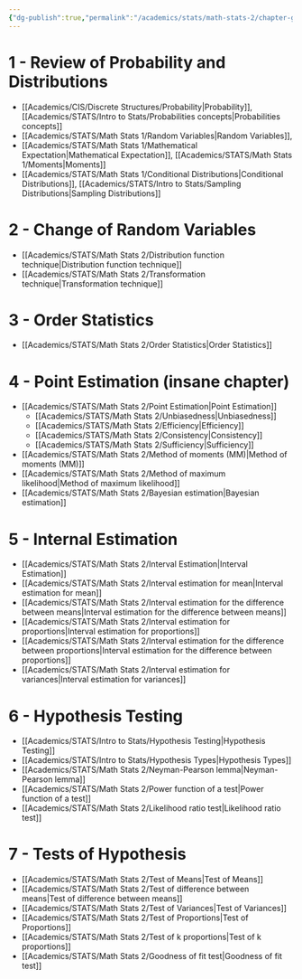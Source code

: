 ```yaml
---
{"dg-publish":true,"permalink":"/academics/stats/math-stats-2/chapter-guide/","created":"2025-07-08T10:36:37.655-04:00","updated":"2025-07-08T11:01:39.675-04:00"}
---
```


# 1 - Review of Probability and Distributions
- [[Academics/CIS/Discrete Structures/Probability\|Probability]], [[Academics/STATS/Intro to Stats/Probabilities concepts\|Probabilities concepts]]
- [[Academics/STATS/Math Stats 1/Random Variables\|Random Variables]], 
- [[Academics/STATS/Math Stats 1/Mathematical Expectation\|Mathematical Expectation]], [[Academics/STATS/Math Stats 1/Moments\|Moments]]
- [[Academics/STATS/Math Stats 1/Conditional Distributions\|Conditional Distributions]], [[Academics/STATS/Intro to Stats/Sampling Distributions\|Sampling Distributions]]

# 2 - Change of Random Variables
- [[Academics/STATS/Math Stats 2/Distribution function technique\|Distribution function technique]]
- [[Academics/STATS/Math Stats 2/Transformation technique\|Transformation technique]]

# 3 - Order Statistics
- [[Academics/STATS/Math Stats 2/Order Statistics\|Order Statistics]]

# 4 - Point Estimation (insane chapter)
- [[Academics/STATS/Math Stats 2/Point Estimation\|Point Estimation]]
	- [[Academics/STATS/Math Stats 2/Unbiasedness\|Unbiasedness]]
	- [[Academics/STATS/Math Stats 2/Efficiency\|Efficiency]]
	- [[Academics/STATS/Math Stats 2/Consistency\|Consistency]]
	- [[Academics/STATS/Math Stats 2/Sufficiency\|Sufficiency]]
- [[Academics/STATS/Math Stats 2/Method of moments (MM)\|Method of moments (MM)]]
- [[Academics/STATS/Math Stats 2/Method of maximum likelihood\|Method of maximum likelihood]]
- [[Academics/STATS/Math Stats 2/Bayesian estimation\|Bayesian estimation]]

# 5 - Internal Estimation
- [[Academics/STATS/Math Stats 2/Interval Estimation\|Interval Estimation]]
- [[Academics/STATS/Math Stats 2/Interval estimation for mean\|Interval estimation for mean]]
- [[Academics/STATS/Math Stats 2/Interval estimation for the difference between means\|Interval estimation for the difference between means]]
- [[Academics/STATS/Math Stats 2/Interval estimation for proportions\|Interval estimation for proportions]]
- [[Academics/STATS/Math Stats 2/Interval estimation for the difference between proportions\|Interval estimation for the difference between proportions]]
- [[Academics/STATS/Math Stats 2/Interval estimation for variances\|Interval estimation for variances]]

# 6 - Hypothesis Testing
- [[Academics/STATS/Intro to Stats/Hypothesis Testing\|Hypothesis Testing]]
- [[Academics/STATS/Intro to Stats/Hypothesis Types\|Hypothesis Types]]
- [[Academics/STATS/Math Stats 2/Neyman-Pearson lemma\|Neyman-Pearson lemma]]
- [[Academics/STATS/Math Stats 2/Power function of a test\|Power function of a test]]
- [[Academics/STATS/Math Stats 2/Likelihood ratio test\|Likelihood ratio test]]

# 7 - Tests of Hypothesis
- [[Academics/STATS/Math Stats 2/Test of Means\|Test of Means]]
- [[Academics/STATS/Math Stats 2/Test of difference between means\|Test of difference between means]]
- [[Academics/STATS/Math Stats 2/Test of Variances\|Test of Variances]]
- [[Academics/STATS/Math Stats 2/Test of Proportions\|Test of Proportions]]
- [[Academics/STATS/Math Stats 2/Test of k proportions\|Test of k proportions]]
- [[Academics/STATS/Math Stats 2/Goodness of fit test\|Goodness of fit test]]
